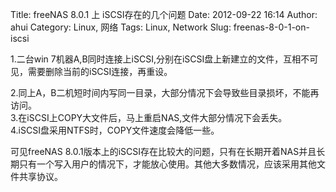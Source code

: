 Title: freeNAS 8.0.1 上 iSCSI存在的几个问题
Date: 2012-09-22 16:14
Author: ahui
Category: Linux, 网络
Tags: Linux, Network
Slug: freenas-8-0-1-on-iscsi

1.二台win
7机器A,B同时连接上iSCSI,分别在iSCSI盘上新建立的文件，互相不可见，需要删除当前的iSCSI连接，再重设。  

2.同上A，B二机短时间内写同一目录，大部分情况下会导致些目录损坏，不能再访问。  
3.在iSCSI上COPY大文件后，马上重启NAS,文件大部分情况下会丢失。  
4.iSCSI盘采用NTFS时，COPY文件速度会降低一些。

可见freeNAS
8.0.1版本上的iSCSI存在比较大的问题，只有在长期开着NAS并且长期只有一个写入用户的情况下，才能放心使用。其他大多数情况，应该采用其他文件共享协议。
